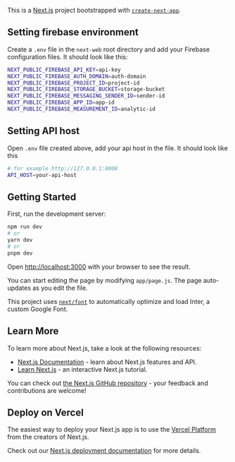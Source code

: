 This is a [Next.js](https://nextjs.org/) project bootstrapped with [`create-next-app`](https://github.com/vercel/next.js/tree/canary/packages/create-next-app).

## Setting firebase environment

Create a `.env` file in the `next-web` root directory and add your Firebase configuration files. It should look like this:

```bash
NEXT_PUBLIC_FIREBASE_API_KEY=api-key
NEXT_PUBLIC_FIREBASE_AUTH_DOMAIN=auth-domain
NEXT_PUBLIC_FIREBASE_PROJECT_ID=project-id
NEXT_PUBLIC_FIREBASE_STORAGE_BUCKET=storage-bucket
NEXT_PUBLIC_FIREBASE_MESSAGING_SENDER_ID=sender-id
NEXT_PUBLIC_FIREBASE_APP_ID=app-id
NEXT_PUBLIC_FIREBASE_MEASUREMENT_ID=analytic-id
```

## Setting API host

Open `.env` file created above, add your api host in the file. It should look like this

```bash
# for example http://127.0.0.1:8000
API_HOST=your-api-host
```

## Getting Started

First, run the development server:

```bash
npm run dev
# or
yarn dev
# or
pnpm dev
```

Open [http://localhost:3000](http://localhost:3000) with your browser to see the result.

You can start editing the page by modifying `app/page.js`. The page auto-updates as you edit the file.

This project uses [`next/font`](https://nextjs.org/docs/basic-features/font-optimization) to automatically optimize and load Inter, a custom Google Font.

## Learn More

To learn more about Next.js, take a look at the following resources:

- [Next.js Documentation](https://nextjs.org/docs) - learn about Next.js features and API.
- [Learn Next.js](https://nextjs.org/learn) - an interactive Next.js tutorial.

You can check out [the Next.js GitHub repository](https://github.com/vercel/next.js/) - your feedback and contributions are welcome!

## Deploy on Vercel

The easiest way to deploy your Next.js app is to use the [Vercel Platform](https://vercel.com/new?utm_medium=default-template&filter=next.js&utm_source=create-next-app&utm_campaign=create-next-app-readme) from the creators of Next.js.

Check out our [Next.js deployment documentation](https://nextjs.org/docs/deployment) for more details.
